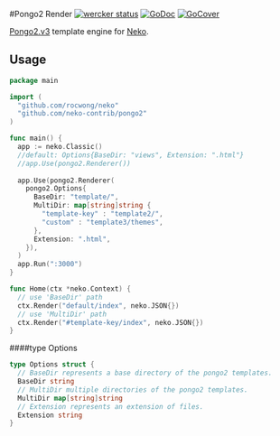 #Pongo2 Render
[![wercker status](https://app.wercker.com/status/d4def3154c15de48715ae974744df9f5/s "wercker status")](https://app.wercker.com/project/bykey/d4def3154c15de48715ae974744df9f5)
[![GoDoc](http://img.shields.io/badge/go-documentation-blue.svg?style=flat-square)](https://godoc.org/github.com/neko-contrib/pongo2)
[![GoCover](http://gocover.io/_badge/github.com/neko-contrib/pongo2)](http://gocover.io/github.com/neko-contrib/pongo2)

[Pongo2.v3](https://github.com/flosch/pongo2) template engine for [Neko](https://github.com/rocwong/neko).

## Usage
~~~go
package main

import (
  "github.com/rocwong/neko"
  "github.com/neko-contrib/pongo2"
)

func main() {
  app := neko.Classic()
  //default: Options{BaseDir: "views", Extension: ".html"}
  //app.Use(pongo2.Renderer())
  
  app.Use(pongo2.Renderer(
    pongo2.Options{
      BaseDir: "template/",
      MultiDir: map[string]string {
        "template-key" : "template2/",
        "custom" : "template3/themes",
      },
      Extension: ".html",
    }),
  )
  app.Run(":3000")
}

func Home(ctx *neko.Context) {
  // use 'BaseDir' path
  ctx.Render("default/index", neko.JSON{})
  // use 'MultiDir' path
  ctx.Render("#template-key/index", neko.JSON{})
}
~~~

####type Options
~~~go
type Options struct {
  // BaseDir represents a base directory of the pongo2 templates.
  BaseDir string
  // MultiDir multiple directories of the pongo2 templates.
  MultiDir map[string]string
  // Extension represents an extension of files.
  Extension string
}
~~~


